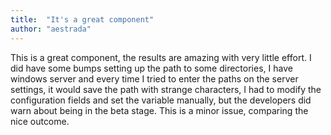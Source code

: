 ```yaml
---
title:  "It's a great component"
author: "aestrada"
---
```

This is a great component, the results are amazing with very little effort. I did have some bumps setting up the path to some directories, I have windows server and every time I tried to enter the paths on the server settings, it would save the path with strange characters, I had to modify the configuration fields and set the variable manually, but the developers did warn about being in the beta stage. This is a minor issue, comparing the nice outcome.
